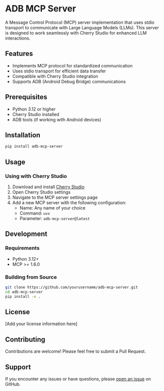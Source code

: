 # ADB MCP Server

A Message Control Protocol (MCP) server implementation that uses stdio transport to communicate with Large Language Models (LLMs). This server is designed to work seamlessly with Cherry Studio for enhanced LLM interactions.

## Features

- Implements MCP protocol for standardized communication
- Uses stdio transport for efficient data transfer
- Compatible with Cherry Studio integration
- Supports ADB (Android Debug Bridge) communications

## Prerequisites

- Python 3.12 or higher
- Cherry Studio installed
- ADB tools (if working with Android devices)

## Installation

```bash
pip install adb-mcp-server
```

## Usage

### Using with Cherry Studio

1. Download and install [Cherry Studio](https://cherry.studio)
2. Open Cherry Studio settings
3. Navigate to the MCP server settings page
4. Add a new MCP server with the following configuration:
   - Name: Any name of your choice
   - Command: `uvx`
   - Parameter: `adb-mcp-server@latest`

## Development

### Requirements

- Python 3.12+
- MCP >= 1.6.0

### Building from Source

```bash
git clone https://github.com/yourusername/adb-mcp-server.git
cd adb-mcp-server
pip install -e .
```

## License

[Add your license information here]

## Contributing

Contributions are welcome! Please feel free to submit a Pull Request.

## Support

If you encounter any issues or have questions, please [open an issue](https://github.com/yourusername/adb-mcp-server/issues) on GitHub.
